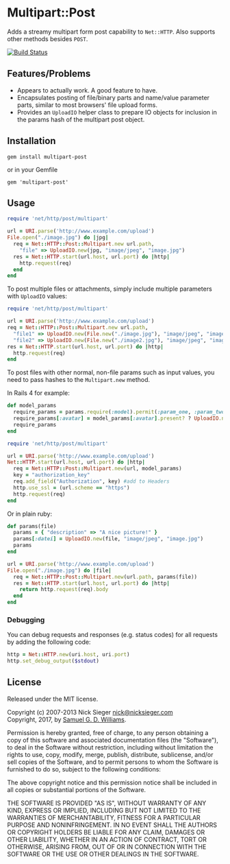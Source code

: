 # Multipart::Post

Adds a streamy multipart form post capability to `Net::HTTP`. Also supports other
methods besides `POST`.

[![Build Status](https://secure.travis-ci.org/socketry/multipart-post.svg)](http://travis-ci.org/socketry/multipart-post)

## Features/Problems

* Appears to actually work. A good feature to have.
* Encapsulates posting of file/binary parts and name/value parameter parts, similar to
  most browsers' file upload forms.
* Provides an `UploadIO` helper class to prepare IO objects for inclusion in the params
  hash of the multipart post object.

## Installation

    gem install multipart-post

or in your Gemfile

    gem 'multipart-post'

## Usage

```ruby
require 'net/http/post/multipart'

url = URI.parse('http://www.example.com/upload')
File.open("./image.jpg") do |jpg|
  req = Net::HTTP::Post::Multipart.new url.path,
    "file" => UploadIO.new(jpg, "image/jpeg", "image.jpg")
  res = Net::HTTP.start(url.host, url.port) do |http|
    http.request(req)
  end
end
```

To post multiple files or attachments, simply include multiple parameters with
`UploadIO` values:

```ruby
require 'net/http/post/multipart'

url = URI.parse('http://www.example.com/upload')
req = Net::HTTP::Post::Multipart.new url.path,
  "file1" => UploadIO.new(File.new("./image.jpg"), "image/jpeg", "image.jpg"),
  "file2" => UploadIO.new(File.new("./image2.jpg"), "image/jpeg", "image2.jpg")
res = Net::HTTP.start(url.host, url.port) do |http|
  http.request(req)
end
```

To post files with other normal, non-file params such as input values, you need to pass hashes to the `Multipart.new` method.

In Rails 4 for example:

```ruby
def model_params
  require_params = params.require(:model).permit(:param_one, :param_two, :param_three, :avatar)
  require_params[:avatar] = model_params[:avatar].present? ? UploadIO.new(model_params[:avatar].tempfile, model_params[:avatar].content_type, model_params[:avatar].original_filename) : nil
  require_params
end

require 'net/http/post/multipart'

url = URI.parse('http://www.example.com/upload')
Net::HTTP.start(url.host, url.port) do |http|
  req = Net::HTTP::Post::Multipart.new(url, model_params)
  key = "authorization_key"
  req.add_field("Authorization", key) #add to Headers
  http.use_ssl = (url.scheme == "https")
  http.request(req)
end
```

Or in plain ruby:

```ruby
def params(file)
  params = { "description" => "A nice picture!" }
  params[:datei] = UploadIO.new(file, "image/jpeg", "image.jpg")
  params
end

url = URI.parse('http://www.example.com/upload')
File.open("./image.jpg") do |file|
  req = Net::HTTP::Post::Multipart.new(url.path, params(file))
  res = Net::HTTP.start(url.host, url.port) do |http|
    return http.request(req).body
  end
end
```

### Debugging

You can debug requests and responses (e.g. status codes) for all requests by adding the following code:

```ruby
http = Net::HTTP.new(uri.host, uri.port)
http.set_debug_output($stdout)
```

## License

Released under the MIT license.

Copyright (c) 2007-2013 Nick Sieger <nick@nicksieger.com>  
Copyright, 2017, by [Samuel G. D. Williams](http://www.codeotaku.com/samuel-williams).

Permission is hereby granted, free of charge, to any person obtaining a copy
of this software and associated documentation files (the "Software"), to deal
in the Software without restriction, including without limitation the rights
to use, copy, modify, merge, publish, distribute, sublicense, and/or sell
copies of the Software, and to permit persons to whom the Software is
furnished to do so, subject to the following conditions:

The above copyright notice and this permission notice shall be included in
all copies or substantial portions of the Software.

THE SOFTWARE IS PROVIDED "AS IS", WITHOUT WARRANTY OF ANY KIND, EXPRESS OR
IMPLIED, INCLUDING BUT NOT LIMITED TO THE WARRANTIES OF MERCHANTABILITY,
FITNESS FOR A PARTICULAR PURPOSE AND NONINFRINGEMENT. IN NO EVENT SHALL THE
AUTHORS OR COPYRIGHT HOLDERS BE LIABLE FOR ANY CLAIM, DAMAGES OR OTHER
LIABILITY, WHETHER IN AN ACTION OF CONTRACT, TORT OR OTHERWISE, ARISING FROM,
OUT OF OR IN CONNECTION WITH THE SOFTWARE OR THE USE OR OTHER DEALINGS IN
THE SOFTWARE.
